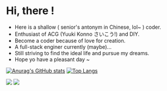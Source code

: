 <!--
 * @Description: 
 * @Author: cc
 * @Date: 2021-11-17 18:06:36
 * @LastEditors: cc
 * @LastEditTime: 2021-11-17 18:50:12
-->
# Hi, there !

- Here is a shallow ( senior's antonym in Chinese, lol~ ) coder.
- Enthusiast of ACG (Yuuki Konno さいこう!) and DIY. 
- Become a coder because of love for creation.
- A full-stack enginer currently (maybe)...
- Still striving to find the ideal life and pursue my dreams.
- Hope yo have a pleasant day ~

[![Anurag's GitHub stats](https://github-readme-stats.vercel.app/api?username=needhourger&show_icons=true&count_private=true&theme=transparent&line_height=28)](https://github.com/anuraghazra/github-readme-stats) [![Top Langs](https://github-readme-stats.vercel.app/api/top-langs/?username=needhourger&layout=compact&langs_count=10&count_private=true&theme=transparent&hide=c,html)](https://github.com/anuraghazra/github-readme-stats)

![](https://wakatime.com/share/@ac0cbe44-569d-454f-8e8a-6f104bae9f5b/9f4c9e5e-ae34-4f30-87d4-1013d33c4987.svg)
![](https://wakatime.com/share/@ac0cbe44-569d-454f-8e8a-6f104bae9f5b/2ed29b1e-dabd-491a-875d-315c7c287518.svg)

<!--
**needhourger/needhourger** is a ✨ _special_ ✨ repository because its `README.md` (this file) appears on your GitHub profile.

Here are some ideas to get you started:

- 🔭 I’m currently working on ...
- 🌱 I’m currently learning ...
- 👯 I’m looking to collaborate on ...
- 🤔 I’m looking for help with ...
- 💬 Ask me about ...
- 📫 How to reach me: ...
- 😄 Pronouns: ...
- ⚡ Fun fact: ...
-->
